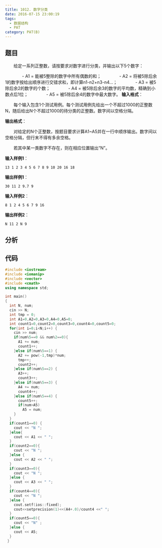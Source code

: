 ```yaml
---
title: 1012. 数字分类
date: 2016-07-15 23:00:19
tags: 
  - 数据结构
  - PAT
category: PAT(B)
---
```


题目
---
&emsp;&emsp;给定一系列正整数，请按要求对数字进行分类，并输出以下5个数字：

&emsp;&emsp;&emsp;&emsp;- A1 = 能被5整除的数字中所有偶数的和；
&emsp;&emsp;&emsp;&emsp;- A2 = 将被5除后余1的数字按给出顺序进行交错求和，即计算n1-n2+n3-n4...；
&emsp;&emsp;&emsp;&emsp;- A3 = 被5除后余2的数字的个数；
&emsp;&emsp;&emsp;&emsp;- A4 = 被5除后余3的数字的平均数，精确到小数点后1位；
&emsp;&emsp;&emsp;&emsp;- A5 = 被5除后余4的数字中最大数字。
**输入格式**：

&emsp;&emsp;每个输入包含1个测试用例。每个测试用例先给出一个不超过1000的正整数N，随后给出N个不超过1000的待分类的正整数。数字间以空格分隔。

**输出格式**：

&emsp;&emsp;对给定的N个正整数，按题目要求计算A1~A5并在一行中顺序输出。数字间以空格分隔，但行末不得有多余空格。

&emsp;&emsp;若其中某一类数字不存在，则在相应位置输出“N”。
<!-- more -->
**输入样例1**：

	13 1 2 3 4 5 6 7 8 9 10 20 16 18
**输出样例1**：

	30 11 2 9.7 9
**输入样例2**：

	8 1 2 4 5 6 7 9 16
**输出样例2**：

	N 11 2 N 9


分析
---

代码
---
```C++
#include <iostream>
#include <iomanip>
#include <vector>
#include <cmath>
using namespace std;

int main()
{
  int N, num;
  cin >> N;
  int tmp = 0;
  int A1=0,A2=0,A3=0,A4=0,A5=0;
  int count1=0,count2=0,count3=0,count4=0,count5=0;
  for(int i=0;i<N;i++) {
    cin >> num;
    if(num%5==0 && num%2==0){
      A1 += num;
      count1++;
    }else if(num%5==1) {
      A2 += pow(-1,tmp)*num;
      tmp++;
      count2++;
    }else if(num%5==2) {
      A3++;
      count3++;
    }else if(num%5==3) {
      A4 += num; 
      count4++;
    }else if(num%5==4) {
      count5++;
      if(num>A5)
        A5 = num;
    }
  }
  if(count1==0) {
    cout << "N ";
  }else{
    cout << A1 << " ";
  }
  if(count2==0){
    cout << "N ";
  }else {
    cout << A2 << " ";
  }
  if(count3==0){
    cout << "N ";
  }else {
    cout << A3 << " ";
  }
  if(count4==0){
    cout << "N ";
  }else {
    cout.setf(ios::fixed);   
    cout<<setprecision(1)<<(A4+.0)/count4 <<" ";
  }
  if(count5==0){
    cout << "N" ;
  }else {
    cout << A5;
  }
 } 
 ```